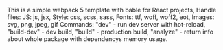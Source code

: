 This is a simple webpack 5 template with bable for React projects,
Handle files: 
  JS: js, jsx, 
  Style: css, scss, sass, 
  Fonts: ttf, woff, woff2, eot,
  Images: svg, png, jpeg, gif
Commands:
  "dev" - run dev server with hot-reload,
  "build-dev" - dev build,
  "build" - production build,
  "analyze" - return info about whole package with dependencys memory usage.
  
